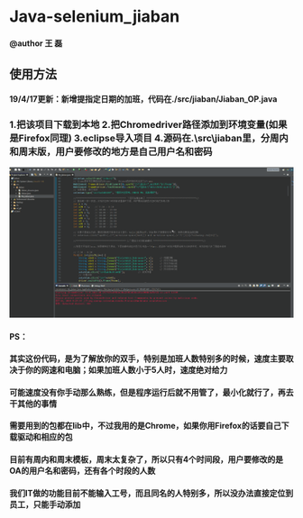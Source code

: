 # Java-selenium_jiaban
#### @author 王 磊
## 使用方法
#### 19/4/17更新：新增提指定日期的加班，代码在./src/jiaban/Jiaban_OP.java
### 1.把该项目下载到本地   2.把Chromedriver路径添加到环境变量(如果是Firefox同理)  3.eclipse导入项目   4.源码在.\src\jiaban里，分周内和周末版，用户要修改的地方是自己用户名和密码
![image](https://github.com/397179459/Java-selenium_jiaban/blob/master/gif/jiaban.gif)
#### PS：
#### 其实这份代码，是为了解放你的双手，特别是加班人数特别多的时候，速度主要取决于你的网速和电脑；如果加班人数小于5人时，速度绝对给力
#### 可能速度没有你手动那么熟练，但是程序运行后就不用管了，最小化就行了，再去干其他的事情
#### 需要用到的包都在lib中，不过我用的是Chrome，如果你用Firefox的话要自己下载驱动和相应的包
#### 目前有周内和周末模板，周末太复杂了，所以只有4个时间段，用户要修改的是OA的用户名和密码，还有各个时段的人数
#### 我们IT做的功能目前不能输入工号，而且同名的人特别多，所以没办法直接定位到员工，只能手动添加
